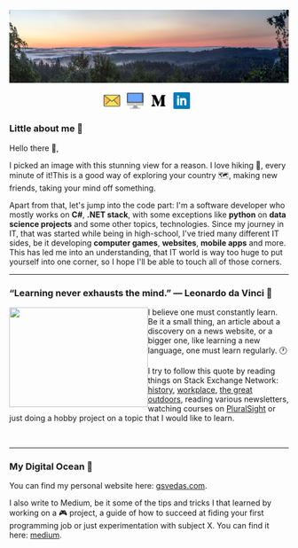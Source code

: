 [![Header](https://github.com/GintasS/GintasS/blob/master/Assets/nature-header.jpg "Header")](https://some-url.dev/)
<p align='center'>
<a href="mailto:gintautas.sve@gmail.com"><img height="30" src="https://github.com/GintasS/GintasS/blob/master/Assets/Icons/email2.png"></a>&nbsp;&nbsp;
<a href="https://gsvedas.com/"><img height="30" src="https://github.com/GintasS/GintasS/blob/master/Assets/Icons/desktop.png"></a>&nbsp;&nbsp;
<a href="https://medium.com/@svedas"><img height="30" src="https://github.com/GintasS/GintasS/blob/master/Assets/Icons/medium.png"></a>&nbsp;&nbsp;
<a href="https://www.linkedin.com/in/gintautas-svedas/"><img height="30" src="https://github.com/GintasS/GintasS/blob/master/Assets/Icons/linkedin.png"></a>&nbsp;&nbsp;
</p>


### Little about me 🧍

<p>Hello there 👋,</p>
<p>I picked an image with this stunning view for a reason. I love hiking 🥾, every minute of it!This is a good way of exploring your country 🗺️, making new friends, taking your mind off something.</p>
<p>Apart from that, let's jump into the code part: I'm a software developer who mostly works on <b>C#</b>, <b>.NET stack</b>, with some exceptions like <b>python</b> on <b>data science projects</b> and some other topics, technologies. Since my journey in IT, that was started while being in high-school, I've tried many different IT sides, be it developing <b>computer games</b>, <b>websites</b>, <b>mobile apps</b> and more. This has led me into an understanding, that IT world is way too huge to put yourself into one corner, so I hope I'll be able to touch all of those corners.

</p>

  ---

### “Learning never exhausts the mind.” ― Leonardo da Vinci 📘

<p><a href="https://waylonwalker.com/latest"><img width="250" height="180" align='left' src="https://excellencereporterdotcom.files.wordpress.com/2020/07/davinci-header-2400x1600-jgt.jpg"></a>
  
  I believe one must constantly learn. Be it a small thing, an article about a discovery on a news website, or a bigger one, like learning a new language, one must learn regularly. 🕐</p>
<p>I try to follow this quote by reading things on Stack Exchange Network: 
  <a href="https://history.stackexchange.com/" target="_blank">history</a>, 
  <a href="https://workplace.stackexchange.com/" target="_blank">workplace</a>,
  <a href="https://outdoors.stackexchange.com/" target="_blank">the great outdoors</a>, reading various newsletters, watching courses on
  <a href="https://www.pluralsight.com/" target="_blank">PluralSight</a> or just doing a hobby project on a topic that I would like to learn.
</p>

<br>

 ---

### My Digital Ocean 🌊
<p>You can find my personal website here: <a href="https://gsvedas.com/" target="_blank">gsvedas.com</a>.</p>
<p>I also write to Medium, be it some of the tips and tricks I that learned by working on a 🎮 project, a guide of how to succeed at fiding your first programming job or just experimentation with subject X. You can find it here: <a href="https://medium.com/@svedas" target="_blank">medium</a>.
</p>


<!--
**GintasS/GintasS** is a ✨ _special_ ✨ repository because its `README.md` (this file) appears on your GitHub profile.

Here are some ideas to get you started:

- 🔭 I’m currently working on ...
- 🌱 I’m currently learning ...
- 👯 I’m looking to collaborate on ...
- 🤔 I’m looking for help with ...
- 💬 Ask me about ...
- 📫 How to reach me: ...
- 😄 Pronouns: ...
- ⚡ Fun fact: ...
-->
